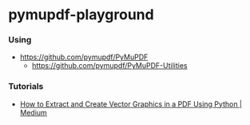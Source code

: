 pymupdf-playground
==================
### Using
- https://github.com/pymupdf/PyMuPDF
  - https://github.com/pymupdf/PyMuPDF-Utilities

### Tutorials
- [How to Extract and Create Vector Graphics in a PDF Using Python | Medium](https://medium.com/@pymupdf/extracting-and-creating-vector-graphics-in-a-pdf-using-python-4c38820e2da8)
